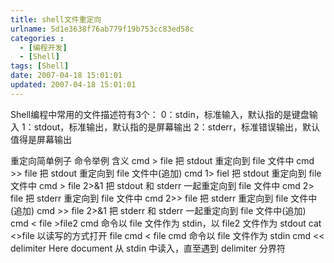 ```yaml
---
title: shell文件重定向
urlname: 5d1e3638f76ab779f19b753cc83ed58c
categories : 
  - [编程开发]
  - [Shell]
tags: [Shell]
date: 2007-04-18 15:01:01
updated: 2007-04-18 15:01:01
---
```

Shell编程中常用的文件描述符有3个：
0：stdin，标准输入，默认指的是键盘输入
1：stdout，标准输出，默认指的是屏幕输出
2：stderr，标准错误输出，默认值得是屏幕输出

重定向简单例子
命令举例    含义
cmd > file    把 stdout 重定向到 file 文件中
cmd >> file    把 stdout 重定向到 file 文件中(追加)
cmd 1> fiel    把 stdout 重定向到 file 文件中
cmd > file 2>&1    把 stdout 和 stderr 一起重定向到 file 文件中
cmd 2> file    把 stderr 重定向到 file 文件中
cmd 2>> file    把 stderr 重定向到 file 文件中(追加)
cmd >> file 2>&1    把 stderr 和 stderr 一起重定向到 file 文件中(追加)
cmd < file >file2    cmd 命令以 file 文件作为 stdin，以 file2 文件作为 stdout
cat <>file    以读写的方式打开 file
cmd < file cmd    命令以 file 文件作为 stdin
cmd << delimiter Here document 从 stdin 中读入，直至遇到 delimiter 分界符